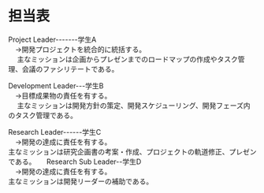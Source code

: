 # 担当表

Project Leader-------学生A<br>
　→開発プロジェクトを統合的に統括する。<br>
　 主なミッションは企画からプレゼンまでのロードマップの作成やタスク管理、会議のファシリテートである。

Development Leader---学生B<br>
　→目標成果物の責任を有する。<br>
　 主なミッションは開発方針の策定、開発スケジューリング、開発フェーズ内のタスク管理である。

Research Leader------学生C<br>
　→開発の達成に責任を有する。<br>
   主なミッションは研究企画書の考案・作成、プロジェクトの軌道修正、プレゼンである。
　
Research Sub Leader--学生D<br>
　→開発の達成に責任を有する。<br>
   主なミッションは開発リーダーの補助である。